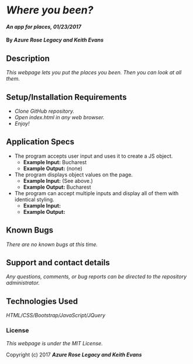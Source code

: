 # _Where you been?_

#### _An app for places, 01/23/2017_

#### By _**Azure Rose Legacy and Keith Evans**_

## Description

_This webpage lets you put the places you been. Then you can look at all them._

## Setup/Installation Requirements

* _Clone GitHub repository._
* _Open index.html in any web browser._
* _Enjoy!_

## Application Specs

* The program accepts user input and uses it to create a JS object.
  * **Example Input:** Bucharest
  * **Example Output:** (none)
* The program displays object values on the page.
  * **Example Input:** (See above.)
  * **Example Output:** Bucharest
* The program can accept multiple inputs and display all of them with identical styling.
  * **Example Input:**
  * **Example Output:**

## Known Bugs

_There are no known bugs at this time._

## Support and contact details

_Any questions, comments, or bug reports can be directed to the repository administrator._

## Technologies Used

_HTML/CSS/Bootstrap/JavaScript/JQuery_

### License

*This webpage is under the MIT License.*

Copyright (c) 2017 **_Azure Rose Legacy and Keith Evans_**
